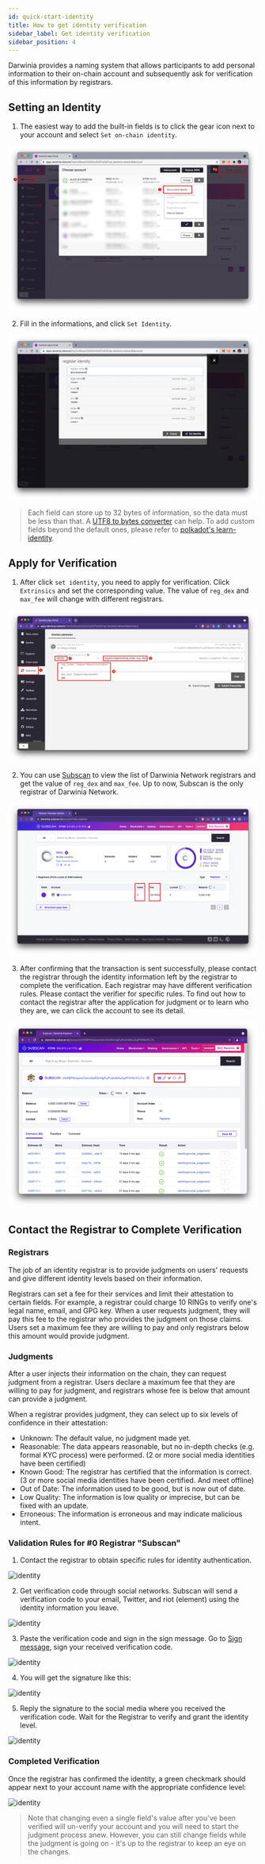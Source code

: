 ```yaml
---
id: quick-start-identity
title: How to get identity verification
sidebar_label: Get identity verification
sidebar_position: 4
---
```


Darwinia provides a naming system that allows participants to add personal information to their on-chain account and subsequently ask for verification of this information by registrars.

## Setting an Identity

1. The easiest way to add the built-in fields is to click the gear icon next to your account and select `Set on-chain identity`.

![identity](../assets/tutorials-identity/tutorials-identity-0.jpg)

2. Fill in the informations, and click `Set Identity`.

![identity](../assets/tutorials-identity/tutorials-identity-1.jpg)

> Each field can store up to 32 bytes of information, so the data must be less than that. A [UTF8 to bytes converter](https://onlineutf8tools.com/convert-utf8-to-bytes) can help. To add custom fields beyond the default ones, please refer to [polkadot's learn-identity](https://wiki.polkadot.network/docs/learn-identity).

## Apply for Verification

1. After click `set identity`, you need to apply for verification. Click `Extrinsics` and set the corresponding value. The value of `reg_dex` and `max_fee` will change with different registrars.

![identity](../assets/tutorials-identity/tutorials-identity-2.png)

2. You can use [Subscan](https://darwinia.subscan.io/account?role=registrar) to view the list of Darwinia Network registrars and get the value of `reg_dex` and `max_fee`. Up to now, Subscan is the only registrar of Darwinia Network.

![identity](../assets/tutorials-identity/tutorials-identity-3.png)

3. After confirming that the transaction is sent successfully, please contact the registrar through the identity information left by the registrar to complete the verification. Each registrar may have different verification rules. Please contact the verifier for specific rules. To find out how to contact the registrar after the application for judgment or to learn who they are, we can click the account to see its detail.

![identity](../assets/tutorials-identity/tutorials-identity-4.jpg)

## Contact the Registrar to Complete Verification

### Registrars

The job of an identity registrar is to provide judgments on users' requests and give different identity levels based on their information. 

Registrars can set a fee for their services and limit their attestation to certain fields. For example, a registrar could charge 10 RINGs to verify one's legal name, email, and GPG key. When a user requests judgment, they will pay this fee to the registrar who provides the judgment on those claims. Users set a maximum fee they are willing to pay and only registrars below this amount would provide judgment.

### Judgments

After a user injects their information on the chain, they can request judgment from a registrar. Users declare a maximum fee that they are willing to pay for judgment, and registrars whose fee is below that amount can provide a judgment.

When a registrar provides judgment, they can select up to six levels of confidence in their attestation:

- Unknown: The default value, no judgment made yet.
- Reasonable: The data appears reasonable, but no in-depth checks (e.g. formal KYC process) were performed. (2 or more social media identities have been certified)
- Known Good: The registrar has certified that the information is correct. (3 or more social media identities have been certified. And meet offline)
- Out of Date: The information used to be good, but is now out of date.
- Low Quality: The information is low quality or imprecise, but can be fixed with an update.
- Erroneous: The information is erroneous and may indicate malicious intent.

### Validation Rules for #0 Registrar "Subscan"

1. Contact the registrar to obtain specific rules for identity authentication.

![identity](../asset/tutorials-identity/tutorials-identity-5.png)

2. Get verification code through social networks. Subscan will send a verification code to your email, Twitter, and riot (element) using the identity information you leave.

![identity](../asset/tutorials-identity/tutorials-identity-6.png)

3. Paste the verification code and sign in the sign message. Go to [Sign message](https://apps.darwinia.network/?rpc%3Dwss%253A%252F%252Frpc.darwinia.network#/toolbox/sign), sign your received verification code. 

![identity](../asset/tutorials-identity/tutorials-identity-7.png)

4. You will get the signature like this:

![identity](../asset/tutorials-identity/tutorials-identity-8.png)

5. Reply the signature to the social media where you received the verification code. Wait for the Registrar to verify and grant the identity level.

![identity](../asset/tutorials-identity/tutorials-identity-9.png)

### Completed Verification

Once the registrar has confirmed the identity, a green checkmark should appear next to your account name with the appropriate confidence level:

![identity](../asset/tutorials-identity/tutorials-identity-10.png)

> Note that changing even a single field's value after you've been verified will un-verify your account and you will need to start the judgment process anew. However, you can still change fields while the judgment is going on - it's up to the registrar to keep an eye on the changes.